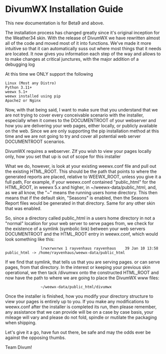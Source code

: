 # DivumWX Installation Guide

This new documentation is for Beta9 and above. 

The installation process has changed greatly since it's original inception for the Weather34 skin. With the release of DivumWX we have rewritten almost all of the code and moved most of it into functions. We've made it more intuitive so that it can automatically suss out where most things that it needs are located. It now gives you information each step of the way and allows to to make changes at critical junctures, with the major addition of a debugging log

At this time we ONLY support the following

	Linux (Most any Distro)
	Python 3.11+
	weewx 5.1+
	weewx installed using pip
	Apache2 or Nginx
	
Now, with that being said, I want to make sure that you understand that we are not trying to cover every conceivable scenario with the installer, especially when it comes to the DOCUMENTROOT of your webserver and how you are delivering your web pages, either locally, or publicly available on the web. Since we are only supporting the pip installation method at this time and we are not going to try and cover all potential web server DOCUMENTROOT scenarios.

DivumWX requires a webserver. ZIf you wish to view your pages locally only, how you set that up is out of scope for this installer


What we do, however, is look at your existing weewx.conf file and pull out the existing HTML_ROOT.  This should be the path that points to where the generated reports are placed, relative to WEEWX_ROOT, unless you give it a full path, For example, if your weewx.conf contained "public_html" for the HTML_ROOT, in weewx 5.x and higher, in ~/weewx-data/public_html, and, as we all know, the "~" means the running users home directory.  This then means that if the default skin, "Seasons" is enabled, then the Seasons Report files would be generated in that directory. Same for any other skin that was enabled.

So, since a directory called public_html in a users home directory in not a "normal" location for your web server to serve pages from, we check for the existence of a symlink (symbolic link) between your web servers DOCUMENTROOT and the HTML_ROOT entry in weewx.conf, which would look something like this:

					lrwxrwxrwx 1 rayvenhaus rayvenhaus    39 Jan 10 13:58 public_html -> /home/rayvenhaus/weewx-data/public_html

If we find that symlink, that tells us that you are serving pages. or can serve pages, from that directory.  In the interest or keeping your previous skin operational, we then tack /divumwx onto the constructed HTML_ROOT and now have the path to where we are going to place the DivumWX www files:

					~/weewx-data/public_html/divumwx

Once the installer is finished, how you modify your directory structure to view your pages is entirely up to you. If you make any modifications to weewx.conf after the installer is completed its run, then please remember, any assistance that we can provide will be on a case by case basis, your mileage will vary and please do not fold, spindle or mutilate the packaging when shipping.

Let's give it a go, have fun out there, be safe and may the odds ever be against the opposing thumbs.

Team Divum!